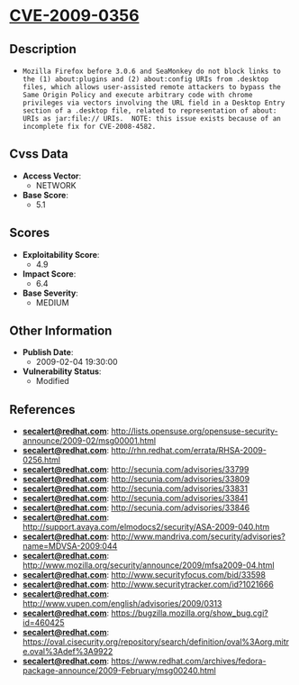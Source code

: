 
# [CVE-2009-0356](http://lists.opensuse.org/opensuse-security-announce/2009-02/msg00001.html)

## Description

- `Mozilla Firefox before 3.0.6 and SeaMonkey do not block links to the (1) about:plugins and (2) about:config URIs from .desktop files, which allows user-assisted remote attackers to bypass the Same Origin Policy and execute arbitrary code with chrome privileges via vectors involving the URL field in a Desktop Entry section of a .desktop file, related to representation of about: URIs as jar:file:// URIs.  NOTE: this issue exists because of an incomplete fix for CVE-2008-4582.`

## Cvss Data

- **Access Vector**:
  - NETWORK
- **Base Score**:
  - 5.1

## Scores

- **Exploitability Score**:
  - 4.9
- **Impact Score**:
  - 6.4
- **Base Severity**:
  - MEDIUM

## Other Information

- **Publish Date**:
  - 2009-02-04 19:30:00
- **Vulnerability Status**:
  - Modified

## References

- **secalert@redhat.com**: http://lists.opensuse.org/opensuse-security-announce/2009-02/msg00001.html
- **secalert@redhat.com**: http://rhn.redhat.com/errata/RHSA-2009-0256.html
- **secalert@redhat.com**: http://secunia.com/advisories/33799
- **secalert@redhat.com**: http://secunia.com/advisories/33809
- **secalert@redhat.com**: http://secunia.com/advisories/33831
- **secalert@redhat.com**: http://secunia.com/advisories/33841
- **secalert@redhat.com**: http://secunia.com/advisories/33846
- **secalert@redhat.com**: http://support.avaya.com/elmodocs2/security/ASA-2009-040.htm
- **secalert@redhat.com**: http://www.mandriva.com/security/advisories?name=MDVSA-2009:044
- **secalert@redhat.com**: http://www.mozilla.org/security/announce/2009/mfsa2009-04.html
- **secalert@redhat.com**: http://www.securityfocus.com/bid/33598
- **secalert@redhat.com**: http://www.securitytracker.com/id?1021666
- **secalert@redhat.com**: http://www.vupen.com/english/advisories/2009/0313
- **secalert@redhat.com**: https://bugzilla.mozilla.org/show_bug.cgi?id=460425
- **secalert@redhat.com**: https://oval.cisecurity.org/repository/search/definition/oval%3Aorg.mitre.oval%3Adef%3A9922
- **secalert@redhat.com**: https://www.redhat.com/archives/fedora-package-announce/2009-February/msg00240.html
